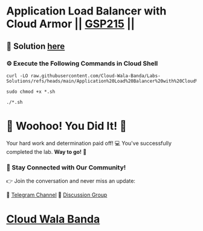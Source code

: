 # Application Load Balancer with Cloud Armor || [GSP215](https://www.cloudskillsboost.google/focuses/1232?parent=catalog) ||

## 🔑 Solution [here](https://youtu.be/Y7ssd5eBjHQ)

### ⚙️ Execute the Following Commands in Cloud Shell

```
curl -LO raw.githubusercontent.com/Cloud-Wala-Banda/Labs-Solutions/refs/heads/main/Application%20Load%20Balancer%20with%20Cloud%20Armor/gsp215.sh

sudo chmod +x *.sh

./*.sh
```

# 🎉 Woohoo! You Did It! 🎉

Your hard work and determination paid off! 💻
You've successfully completed the lab. **Way to go!** 🚀

### 💬 Stay Connected with Our Community!

👉 Join the conversation and never miss an update:

📢 [Telegram Channel](https://t.me/cloudwalabanda)
👥 [Discussion Group](https://t.me/cloudwalabandachats)

# [Cloud Wala Banda](https://www.youtube.com/@cloudwalabanda)
